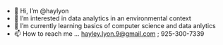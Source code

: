 - 👋 Hi, I’m @haylyon
- 👀 I’m interested in data analytics in an environmental context
- 🌱 I’m currently learning basics of computer science and data anlytics
- 📫 How to reach me ... hayley.lyon.9@gmail.com ; 925-300-7339

<!---
haylyon/haylyon is a ✨ special ✨ repository because its `README.md` (this file) appears on your GitHub profile.
You can click the Preview link to take a look at your changes.
--->
